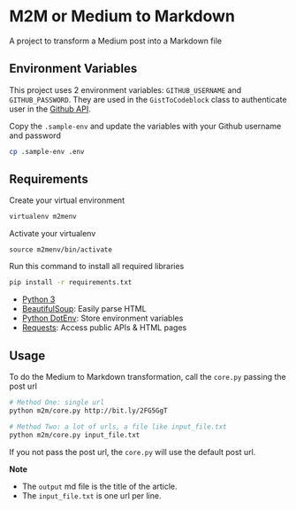 # M2M or Medium to Markdown

A project to transform a Medium post into a Markdown file

## Environment Variables

This project uses 2 environment variables: `GITHUB_USERNAME` and `GITHUB_PASSWORD`. They are used in the `GistToCodeblock` class to authenticate user in the [Github API](https://developer.github.com/v3/gists/).

Copy the `.sample-env` and update the variables with your Github username and password

```bash
cp .sample-env .env
```

## Requirements

Create your virtual environment

```bash
virtualenv m2menv
```

Activate your virtualenv

```base
source m2menv/bin/activate
```

Run this command to install all required libraries

```bash
pip install -r requirements.txt
```

- [Python 3](https://docs.python.org/3/)
- [BeautifulSoup](https://www.crummy.com/software/BeautifulSoup/): Easily parse HTML
- [Python DotEnv](https://github.com/theskumar/python-dotenv): Store environment variables
- [Requests](https://github.com/requests/requests): Access public APIs & HTML pages

## Usage

To do the Medium to Markdown transformation, call the `core.py` passing the post url

```bash
# Method One: single url
python m2m/core.py http://bit.ly/2FG5GgT

# Method Two: a lot of urls, a file like input_file.txt
python m2m/core.py input_file.txt
```

If you not pass the post url, the `core.py` will use the default post url.

**Note**

- The `output` md file is the title of the article.
- The `input_file.txt` is one url per line.